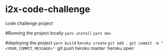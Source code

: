# i2x-code-challenge
code challenge project

#Running the project locally
`yarn install`
`yarn dev`

#deploying the project
`yarn build`
`heroku create`
`git add .`
`git commit -m "<YOUR_COMMIT_MESSAGE>"
`git push heroku master`
`heroku open`
